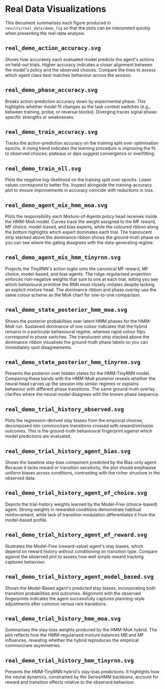 # Real Data Visualizations

This document summarises each figure produced in `results/real_data/demo_fig` so that the plots can be interpreted quickly when presenting the real-data analysis.

## `real_demo_action_accuracy.svg`
Shows how accurately each evaluated model predicts the agent's actions on held-out trials. Higher accuracy indicates a closer alignment between the model's policy and the observed choices. Compare the lines to assess which agent class best matches behaviour across the session.

## `real_demo_phase_accuracy.svg`
Breaks action-prediction accuracy down by experimental phase. This highlights whether model fit changes as the task context switches (e.g., between training, probe, or reversal blocks). Diverging traces signal phase-specific strengths or weaknesses.

## `real_demo_train_accuracy.svg`
Tracks the action-prediction accuracy on the training split over optimisation epochs. A rising trend indicates the learning procedure is improving the fit to observed choices; plateaus or dips suggest convergence or overfitting.

## `real_demo_train_nll.svg`
Plots the negative log-likelihood on the training split over epochs. Lower values correspond to better fits. Inspect alongside the training-accuracy plot to ensure improvements in accuracy coincide with reductions in loss.

## `real_demo_agent_mix_hmm_moa.svg`
Plots the responsibility each Mixture-of-Agents policy head receives inside the HMM-MoA model. Curves track the weight assigned to the MF reward, MF choice, model-based, and bias experts, while the coloured ribbon along the bottom highlights which expert dominates each trial. The translucent strip stacked above the dominance ribbon shows the ground-truth phase so you can see where the gating disagrees with the data-generating regime.

## `real_demo_agent_mix_hmm_tinyrnn.svg`
Projects the TinyRNN's action logits onto the canonical MF reward, MF choice, model-based, and bias agents. The ridge-regularised projection enforces non-negative weights that sum to one at each trial, letting you see which behavioural primitive the RNN most closely imitates despite lacking an explicit mixture head. The dominance ribbon and phase overlay use the same colour scheme as the MoA chart for one-to-one comparison.

## `real_demo_state_posterior_hmm_moa.svg`
Shows the posterior probabilities over latent HMM phases for the HMM-MoA run. Sustained dominance of one colour indicates that the hybrid remains in a particular behavioural regime, whereas rapid colour flips correspond to phase switches. The translucent strip stacked above the dominance ribbon visualises the ground-truth phase labels so you can immediately spot disagreements.

## `real_demo_state_posterior_hmm_tinyrnn.svg`
Presents the posterior over hidden states for the HMM-TinyRNN model. Comparing these bands with the HMM-MoA posterior reveals whether the neural head carves up the session into similar regimes or explains behaviour with different phase transitions. The same ground-truth overlay clarifies where the neural model disagrees with the known phase sequence.

## `real_demo_trial_history_observed.svg`
Plots the regression-derived stay biases from the empirical choices, decomposed into common/rare transitions crossed with reward/omission outcomes. This is the ground-truth behavioural fingerprint against which model predictions are evaluated.

## `real_demo_trial_history_agent_bias.svg`
Shows the baseline stay-bias component predicted by the Bias-only agent. Because it lacks reward or transition sensitivity, the plot should emphasise uniform biases across conditions, contrasting with the richer structure in the observed data.

## `real_demo_trial_history_agent_mf_choice.svg`
Depicts the trial-history weights learned by the Model-Free (choice-based) agent. Strong weights in rewarded conditions demonstrate habitual reinforcement, while lack of transition modulation differentiates it from the model-based profile.

## `real_demo_trial_history_agent_mf_reward.svg`
Illustrates the Model-Free (reward-value) agent's stay biases, which depend on reward history without conditioning on transition type. Compare against the observed plot to assess how well simple reward tracking captures behaviour.

## `real_demo_trial_history_agent_model_based.svg`
Shows the Model-Based agent's predicted stay biases, incorporating both transition probabilities and outcomes. Alignment with the observed fingerprints indicates the agent successfully captures planning-style adjustments after common versus rare transitions.

## `real_demo_trial_history_hmm_moa.svg`
Summarises the stay-bias weights produced by the HMM-MoA hybrid. The plot reflects how the HMM-regularised mixture balances MB and MF influences, revealing whether the hybrid reproduces the empirical common/rare asymmetries.

## `real_demo_trial_history_hmm_tinyrnn.svg`
Presents the HMM-TinyRNN hybrid's stay-bias predictions. It highlights how the neural dynamics, constrained by the SeriesHMM backbone, account for reward and transition effects relative to the observed behaviour.


